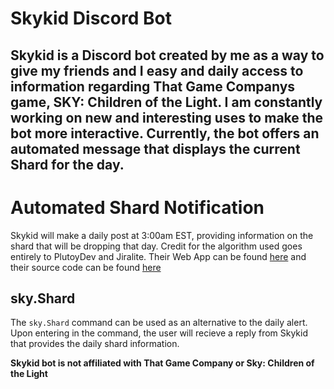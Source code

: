 # Skykid Discord Bot
Skykid is a Discord bot created by me as a way to give my friends and I easy and daily access to information regarding That Game Companys game, SKY: Children of the Light. I am constantly working on new and interesting uses to make the bot more interactive. Currently, the bot offers an automated message that displays the current Shard for the day.
---
# Automated Shard Notification
Skykid will make a daily post at 3:00am EST, providing information on the shard that will be dropping that day. Credit for the algorithm used goes entirely to PlutoyDev and Jiralite. Their Web App can be found [here](https://sky-shards.pages.dev/) and their source code can be found [here](https://github.com/PlutoyDev/sky-shards)

## sky.Shard
The `sky.Shard` command can be used as an alternative to the daily alert. Upon entering in the command, the user will recieve a reply from Skykid that provides the daily shard information.

**Skykid bot is not affiliated with That Game Company or Sky: Children of the Light**